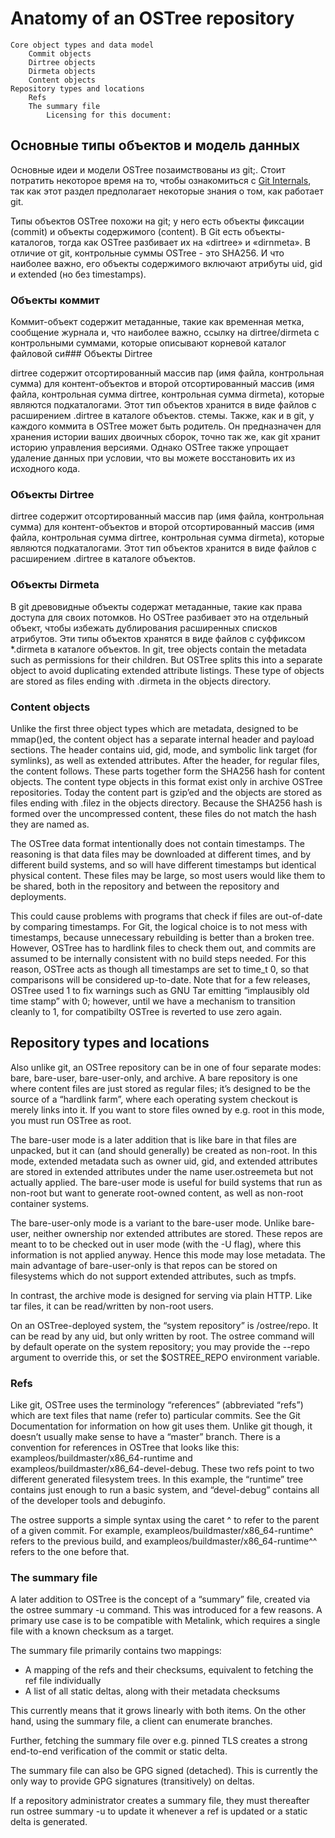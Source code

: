 # Anatomy of an OSTree repository

    Core object types and data model
        Commit objects
        Dirtree objects
        Dirmeta objects
        Content objects
    Repository types and locations
        Refs
        The summary file
            Licensing for this document:
## Основные типы объектов и модель данных

Основные идеи и модели OSTree позаимствованы из git;.
Стоит потратить некоторое время на то, чтобы ознакомиться с [Git Internals](http://git-scm.com/book/en/v2), так как этот раздел предполагает некоторые знания о том, как работает git.

Типы объектов OSTree похожи на git; у него есть объекты фиксации (commit) и объекты содержимого (content). 
В Git есть объекты-каталогов, тогда как OSTree разбивает их на «dirtree» и «dirnmeta». 
В  отличие от git, контрольные суммы OSTree - это SHA256. 
И что наиболее важно, его объекты содержимого включают атрибуты uid, gid и extended (но без timestamps). 


### Объекты коммит

Коммит-объект  содержит метаданные, такие как временная метка, сообщение журнала и, что наиболее важно, ссылку на  dirtree/dirmeta c контрольными суммами, которые описывают корневой каталог файловой си### Объекты Dirtree

dirtree содержит отсортированный массив пар (имя файла, контрольная сумма) для контент-объектов  и второй отсортированный массив (имя файла, контрольная сумма dirtree, контрольная сумма dirmeta), которые являются подкаталогами. Этот тип объектов хранится в виде файлов с расширением .dirtree в каталоге объектов. стемы. 
Также, как и в git, у каждого коммита в OSTree может быть родитель. 
Он предназначен для хранения истории ваших двоичных сборок, точно так же, как git хранит историю управления версиями. 
Однако OSTree также упрощает удаление данных при условии, что вы можете восстановить их из исходного кода. 

### Объекты Dirtree

dirtree содержит отсортированный массив пар (имя файла, контрольная сумма) для контент-объектов  и второй отсортированный массив (имя файла, контрольная сумма dirtree, контрольная сумма dirmeta), которые являются подкаталогами. Этот тип объектов хранится в виде файлов с расширением .dirtree в каталоге объектов. 

### Объекты Dirmeta
В git древовидные объекты содержат метаданные, такие как права доступа для своих потомков. 
Но OSTree разбивает это на отдельный объект, чтобы избежать дублирования расширенных списков атрибутов. 
Эти типы объектов хранятся в виде файлов с суффиксом *.dirmeta в каталоге объектов. 
In git, tree objects contain the metadata such as permissions for their children. But OSTree splits this into a separate object to avoid duplicating extended attribute listings. These type of objects are stored as files ending with .dirmeta in the objects directory.

### Content objects

Unlike the first three object types which are metadata, designed to be mmap()ed, the content object has a separate internal header and payload sections. The header contains uid, gid, mode, and symbolic link target (for symlinks), as well as extended attributes. After the header, for regular files, the content follows. These parts together form the SHA256 hash for content objects. The content type objects in this format exist only in archive OSTree repositories. Today the content part is gzip’ed and the objects are stored as files ending with .filez in the objects directory. Because the SHA256 hash is formed over the uncompressed content, these files do not match the hash they are named as.

The OSTree data format intentionally does not contain timestamps. The reasoning is that data files may be downloaded at different times, and by different build systems, and so will have different timestamps but identical physical content. These files may be large, so most users would like them to be shared, both in the repository and between the repository and deployments.

This could cause problems with programs that check if files are out-of-date by comparing timestamps. For Git, the logical choice is to not mess with timestamps, because unnecessary rebuilding is better than a broken tree. However, OSTree has to hardlink files to check them out, and commits are assumed to be internally consistent with no build steps needed. For this reason, OSTree acts as though all timestamps are set to time_t 0, so that comparisons will be considered up-to-date. Note that for a few releases, OSTree used 1 to fix warnings such as GNU Tar emitting “implausibly old time stamp” with 0; however, until we have a mechanism to transition cleanly to 1, for compatibilty OSTree is reverted to use zero again.

## Repository types and locations

Also unlike git, an OSTree repository can be in one of four separate modes: bare, bare-user, bare-user-only, and archive. A bare repository is one where content files are just stored as regular files; it’s designed to be the source of a “hardlink farm”, where each operating system checkout is merely links into it. If you want to store files owned by e.g. root in this mode, you must run OSTree as root.

The bare-user mode is a later addition that is like bare in that files are unpacked, but it can (and should generally) be created as non-root. In this mode, extended metadata such as owner uid, gid, and extended attributes are stored in extended attributes under the name user.ostreemeta but not actually applied. The bare-user mode is useful for build systems that run as non-root but want to generate root-owned content, as well as non-root container systems.

The bare-user-only mode is a variant to the bare-user mode. Unlike bare-user, neither ownership nor extended attributes are stored. These repos are meant to to be checked out in user mode (with the -U flag), where this information is not applied anyway. Hence this mode may lose metadata. The main advantage of bare-user-only is that repos can be stored on filesystems which do not support extended attributes, such as tmpfs.

In contrast, the archive mode is designed for serving via plain HTTP. Like tar files, it can be read/written by non-root users.

On an OSTree-deployed system, the “system repository” is /ostree/repo. It can be read by any uid, but only written by root. The ostree command will by default operate on the system repository; you may provide the --repo argument to override this, or set the $OSTREE_REPO environment variable.

### Refs

Like git, OSTree uses the terminology “references” (abbreviated “refs”) which are text files that name (refer to) particular commits. See the Git Documentation for information on how git uses them. Unlike git though, it doesn’t usually make sense to have a “master” branch. There is a convention for references in OSTree that looks like this: exampleos/buildmaster/x86_64-runtime and exampleos/buildmaster/x86_64-devel-debug. These two refs point to two different generated filesystem trees. In this example, the “runtime” tree contains just enough to run a basic system, and “devel-debug” contains all of the developer tools and debuginfo.

The ostree supports a simple syntax using the caret ^ to refer to the parent of a given commit. For example, exampleos/buildmaster/x86_64-runtime^ refers to the previous build, and exampleos/buildmaster/x86_64-runtime^^ refers to the one before that.

### The summary file

A later addition to OSTree is the concept of a “summary” file, created via the ostree summary -u command. This was introduced for a few reasons. A primary use case is to be compatible with Metalink, which requires a single file with a known checksum as a target.

The summary file primarily contains two mappings:

-    A mapping of the refs and their checksums, equivalent to fetching the ref file individually
-    A list of all static deltas, along with their metadata checksums

This currently means that it grows linearly with both items. On the other hand, using the summary file, a client can enumerate branches.

Further, fetching the summary file over e.g. pinned TLS creates a strong end-to-end verification of the commit or static delta.

The summary file can also be GPG signed (detached). This is currently the only way to provide GPG signatures (transitively) on deltas.

If a repository administrator creates a summary file, they must thereafter run ostree summary -u to update it whenever a ref is updated or a static delta is generated.
